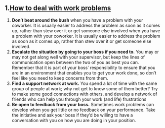 ## 1.[How to deal with work problems](https://www.wikihow.com/Deal-with-Problems-at-Work)

1.  **Don’t beat around the bush** when you have a problem with your coworker. It is usually easier to address the problem as soon as it comes up, rather than stew over it or get someone else involved when you have a problem with your coworker. It is usually easier to address the problem as soon as it comes up, rather than stew over it or get someone else involved.
2. **Escalate the situation by going to your boss if you need to**. You may or may not get along well with your supervisor, but keep the lines of communication open between the two of you as best you can. Remember that it is part of your boss’ responsibility to ensure that you are in an environment that enables you to get your work done, so don’t feel like you need to keep concerns from them.
3. **Find a support network at work.** You spend a lot of time with the same group of people at work; why not get to know some of them better? Try to make some good connections with others, and develop a network of friends who can help you through your work (and life) frustrations
4. **Be open to feedback from your boss.** Sometimes work problems can develop when you get little or no feedback on your performance. Take the initiative and ask your boss if they’d be willing to have a conversation with you on how you are doing in your position. 
